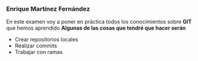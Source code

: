 ### Enrique Martínez Fernández
En este examen voy a poner en práctica todos los conocimientos sobre **GIT** que hemos aprendido
**Algunas de las cosas que tendré que hacer serán**
- Crear repositorios locales
- Realizar commits
- Trabajar con ramas
